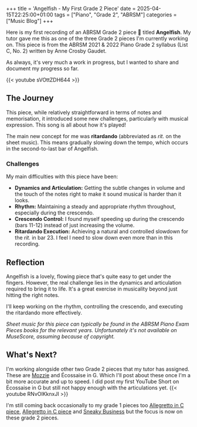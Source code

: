 +++
title = 'Angelfish - My First Grade 2 Piece'
date = 2025-04-15T22:25:00+01:00
tags = ["Piano", "Grade 2", "ABRSM"]
categories = ["Music Blog"]
+++

Here is my first recording of an ABRSM Grade 2 piece 🐠 titled **Angelfish**. My tutor gave me this as one of the three Grade 2 pieces I'm currently working on. This piece is from the ABRSM 2021 & 2022 Piano Grade 2 syllabus (List C, No. 2) written by Anne Crosby Gaudet.

As always, it's very much a work in progress, but I wanted to share and document my progress so far.

{{< youtube sVOttZDH644 >}}

## The Journey
This piece, while relatively straightforward in terms of notes and memorisation, it introduced some new challenges, particularly with musical expression. This song is all about how it's played!

The main new concept for me was **ritardando** (abbreviated as *rit.* on the sheet music). This means gradually slowing down the tempo, which occurs in the second-to-last bar of Angelfish.

### Challenges
My main difficulties with this piece have been:

-   **Dynamics and Articulation:** Getting the subtle changes in volume and the touch of the notes right to make it sound musical is harder than it looks.
-   **Rhythm:** Maintaining a steady and appropriate rhythm throughout, especially during the crescendo.
-   **Crescendo Control:** I found myself speeding up during the crescendo (bars 11-12) instead of just increasing the volume.
-   **Ritardando Execution:** Achieving a natural and controlled slowdown for the *rit.* in bar 23. I feel I need to slow down even more than in this recording.

## Reflection
Angelfish is a lovely, flowing piece that's quite easy to get under the fingers. However, the real challenge lies in the dynamics and articulation required to bring it to life. It's a great exercise in musicality beyond just hitting the right notes.

I'll keep working on the rhythm, controlling the crescendo, and executing the ritardando more effectively.

*Sheet music for this piece can typically be found in the ABRSM Piano Exam Pieces books for the relevant years. Unfortunately it's not available on MuseScore, assuming because of copyright.*

## What's Next?

I'm working alongside other two Grade 2 pieces that my tutor has assigned. These are [Mozzie](/posts/music/mozzie) and Écossaise in G.
Which I'll post about these once I'm a bit more accurate and up to speed. I did post my first YouTube Short on Écossaise in G but still not happy enough with the articulations yet. {{< youtube RNvOlKknxJI >}}

I'm still coming back occasionally to my grade 1 pieces too [Allegretto in C piece](/posts/music/allegretto-in-c-diabelli), [Allegretto in C piece](/posts/music/fresh-air) and [Sneaky Business](/posts/music/sneaky-business-matha-mier) but the focus is now on these grade 2 pieces.
